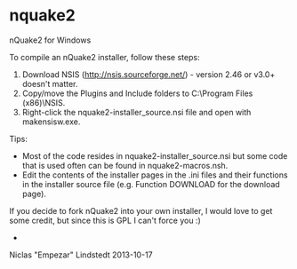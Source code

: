 nquake2
=======

nQuake2 for Windows

To compile an nQuake2 installer, follow these steps:

1) Download NSIS (http://nsis.sourceforge.net/) - version 2.46 or v3.0+ doesn't matter.
2) Copy/move the Plugins and Include folders to C:\Program Files (x86)\NSIS\.
3) Right-click the nquake2-installer_source.nsi file and open with makensisw.exe.

Tips:
* Most of the code resides in nquake2-installer_source.nsi but some code that is used often can be found in nquake2-macros.nsh.
* Edit the contents of the installer pages in the .ini files and their functions in the installer source file (e.g. Function DOWNLOAD for the download page).

If you decide to fork nQuake2 into your own installer, I would love to get some credit, but since this is GPL I can't force you :)

-
Niclas "Empezar" Lindstedt
2013-10-17
